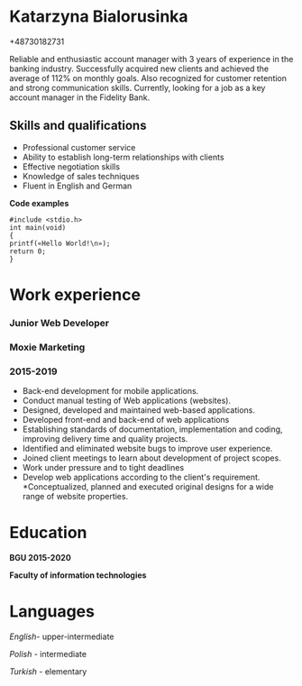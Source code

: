 # Katarzyna Bialorusinka
+48730182731

Reliable and enthusiastic account manager with 3 years of experience in the banking industry. Successfully acquired new clients and achieved the average of 112% on monthly goals. Also recognized for customer retention and strong communication skills. Currently, looking for a job as a key account manager in the Fidelity Bank.

## Skills and qualifications
* Professional customer service
* Ability to establish long-term relationships with clients
* Effective negotiation skills
* Knowledge of sales techniques
* Fluent in English and German

**Code examples**

```
#include <stdio.h>
int main(void)
{
printf(«Hello World!\n»);
return 0;
}

```
# Work experience

### Junior Web Developer
### Moxie Marketing 
### 2015-2019

* Back-end development for mobile applications.
* Conduct manual testing of Web applications (websites).
* Designed, developed and maintained web-based applications.
* Developed front-end and back-end of web applications
* Establishing standards of documentation, implementation and coding,
improving delivery time and quality projects.
* Identified and eliminated website bugs to improve user experience.
* Joined client meetings to learn about development of project scopes.
* Work under pressure and to tight deadlines
* Develop web applications according to the client's requirement.
*Conceptualized, planned and executed original designs for a wide range of website properties.

# Education
**BGU 2015-2020**

**Faculty of information technologies**

# Languages

*English*- upper-intermediate

*Polish* - intermediate

*Turkish* - elementary


